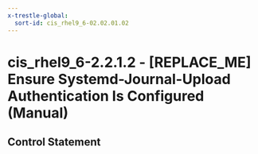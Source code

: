 ```yaml
---
x-trestle-global:
  sort-id: cis_rhel9_6-02.02.01.02
---
```


# cis_rhel9_6-2.2.1.2 - \[REPLACE_ME\] Ensure Systemd-Journal-Upload Authentication Is Configured (Manual)

## Control Statement
